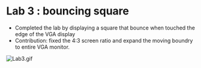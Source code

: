 # Lab 3 : bouncing square
* Completed the lab by displaying a square that bounce when touched the edge of the VGA display
* Contribution: fixed the 4:3 screen ratio and expand the moving boundry to entire VGA monitor.

![Lab3.gif](https://github.com/Veggietay97/Vgty97/blob/master/CPE487/Lab/Lab-3/vgaball/Lab3.gif)
